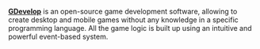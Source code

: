 [**GDevelop**](https://gdevelop-app.com/) is an open-source game development software, allowing to create desktop and mobile games without any knowledge in a specific programming language. All the game logic is built up using an intuitive and powerful event-based system.
